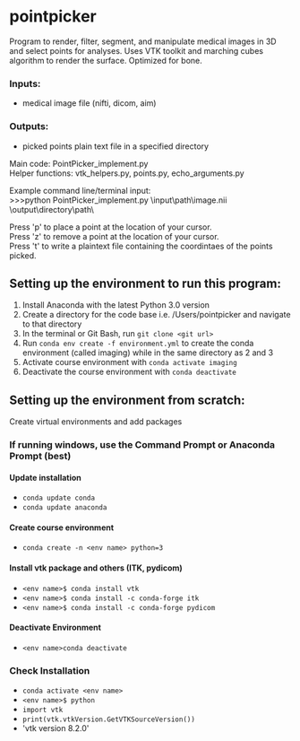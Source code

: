 # pointpicker
 Program to render, filter, segment, and manipulate medical images in 3D and select points for analyses.
 Uses VTK toolkit and marching cubes algorithm to render the surface. Optimized for bone.


 ### Inputs:  
  - medical image file (nifti, dicom, aim) 
 ### Outputs:  
  - picked points plain text file in a specified directory
 
 Main code: PointPicker_implement.py  
 Helper functions: vtk_helpers.py, points.py, echo_arguments.py  
 
 Example command line/terminal input:  
    >>>python PointPicker_implement.py \input\path\image.nii \output\directory\path\

Press 'p' to place a point at the location of your cursor.  
Press 'z' to remove a point at the location of your cursor.  
Press 't' to write a plaintext file containing the coordintaes of the points picked.  

## Setting up the environment to run this program:

1. Install Anaconda with the latest Python 3.0 version
2. Create a directory for the code base i.e. /Users/pointpicker and navigate to that directory
3. In the terminal or Git Bash, run `git clone <git url>`
4. Run `conda env create -f environment.yml` to create the conda environment (called imaging) while in the same directory as 2 and 3
5. Activate course environment with `conda activate imaging`
6. Deactivate the course environment with `conda deactivate`

## Setting up the environment from scratch:

Create virtual environments and add packages
  ### If running windows, use the Command Prompt or Anaconda Prompt (best)
  
  #### Update installation
  - `conda update conda`
  - `conda update anaconda`
  
  #### Create course environment
  - `conda create -n <env name> python=3`
  
  #### Install vtk package and others (ITK, pydicom)
  - `<env name>$ conda install vtk`
  - `<env name>$ conda install -c conda-forge itk`
  - `<env name>$ conda install -c conda-forge pydicom`
  
  #### Deactivate Environment
  - `<env name>conda deactivate`
  
  ### Check Installation
  - `conda activate <env name>`
  - `<env name>$ python`
  - `import vtk`
  - `print(vtk.vtkVersion.GetVTKSourceVersion())`
  - 'vtk version 8.2.0'
